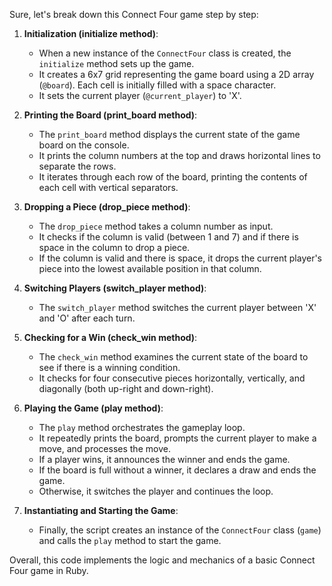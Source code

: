 Sure, let's break down this Connect Four game step by step:

1. **Initialization (initialize method)**:
   - When a new instance of the `ConnectFour` class is created, the `initialize` method sets up the game.
   - It creates a 6x7 grid representing the game board using a 2D array (`@board`). Each cell is initially filled with a space character.
   - It sets the current player (`@current_player`) to 'X'.

2. **Printing the Board (print_board method)**:
   - The `print_board` method displays the current state of the game board on the console.
   - It prints the column numbers at the top and draws horizontal lines to separate the rows.
   - It iterates through each row of the board, printing the contents of each cell with vertical separators.

3. **Dropping a Piece (drop_piece method)**:
   - The `drop_piece` method takes a column number as input.
   - It checks if the column is valid (between 1 and 7) and if there is space in the column to drop a piece.
   - If the column is valid and there is space, it drops the current player's piece into the lowest available position in that column.

4. **Switching Players (switch_player method)**:
   - The `switch_player` method switches the current player between 'X' and 'O' after each turn.

5. **Checking for a Win (check_win method)**:
   - The `check_win` method examines the current state of the board to see if there is a winning condition.
   - It checks for four consecutive pieces horizontally, vertically, and diagonally (both up-right and down-right).

6. **Playing the Game (play method)**:
   - The `play` method orchestrates the gameplay loop.
   - It repeatedly prints the board, prompts the current player to make a move, and processes the move.
   - If a player wins, it announces the winner and ends the game.
   - If the board is full without a winner, it declares a draw and ends the game.
   - Otherwise, it switches the player and continues the loop.

7. **Instantiating and Starting the Game**:
   - Finally, the script creates an instance of the `ConnectFour` class (`game`) and calls the `play` method to start the game.

Overall, this code implements the logic and mechanics of a basic Connect Four game in Ruby.
